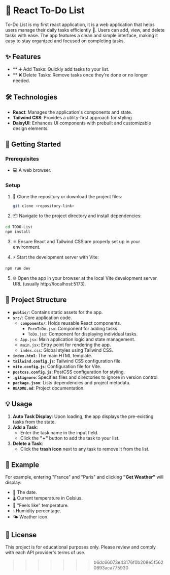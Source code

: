 
# 📝 React To-Do List

To-Do List is my first react application, it is a web application that helps users manage their daily tasks efficiently 📝. Users can add, view, and delete tasks with ease. The app features a clean and simple interface, making it easy to stay organized and focused on completing tasks.

## ✨ Features

- ** ➕ Add Tasks: Quickly add tasks to your list.
- ** ❌ Delete Tasks: Remove tasks once they're done or no longer needed.

## 🛠️ Technologies



- **React**: Manages the application's components and state.
- **Tailwind CSS**: Provides a utility-first approach for styling.
- **DaisyUI**: Enhances UI components with prebuilt and customizable design elements.

## 🚀 Getting Started

### Prerequisites

- 💻 A web browser.

### Setup  

1. 📂 Clone the repository or download the project files:  
   ```bash  
   git clone <repository-link>
   ```
2. 📦 Navigate to the project directory and install dependencies:

```bash
cd TODO-List  
npm install
```
3. ⚛️ Ensure React and Tailwind CSS are properly set up in your environment.
   
4. ⚡ Start the development server with Vite:
```bash
npm run dev
```  
5. 🌐 Open the app in your browser at the local Vite development server URL (usually http://localhost:5173).


## 📁 Project Structure  

- **`public/`**: Contains static assets for the app.  
- **`src/`**: Core application code.  
  - **`components/`**: Holds reusable React components.  
    - `FormToDo.jsx`: Component for adding tasks.  
    - `ToDo.jsx`: Component for displaying individual tasks.  
  - `App.jsx`: Main application logic and state management.  
  - `main.jsx`: Entry point for rendering the app.  
  - `index.css`: Global styles using Tailwind CSS.  
- **`index.html`**: The main HTML template.  
- **`tailwind.config.js`**: Tailwind CSS configuration file.  
- **`vite.config.js`**: Configuration file for Vite.  
- **`postcss.config.js`**: PostCSS configuration for styling.  
- **`.gitignore`**: Specifies files and directories to ignore in version control.  
- **`package.json`**: Lists dependencies and project metadata.  
- **`README.md`**: Project documentation.  

## 💡 Usage  

1. **Auto Task Display**: Upon loading, the app displays the pre-existing tasks from the state.  
2. **Add a Task**:  
   - Enter the task name in the input field.  
   - Click the **"+"** button to add the task to your list.  
3. **Delete a Task**:  
   - Click the **trash icon** next to any task to remove it from the list.  

## 🌈 Example

For example, entering "France" and "Paris" and clicking **"Get Weather"** will display:
- 📅 The date.
- 🌡️ Current temperature in Celsius.
- 👕 "Feels like" temperature.
- 💧 Humidity percentage.
- 🌤️ Weather icon.

## 📜 License

This project is for educational purposes only. Please review and comply with each API provider's terms of use.
>>>>>>> b6dc66073e43176f0b208e5f5620693aca775930
